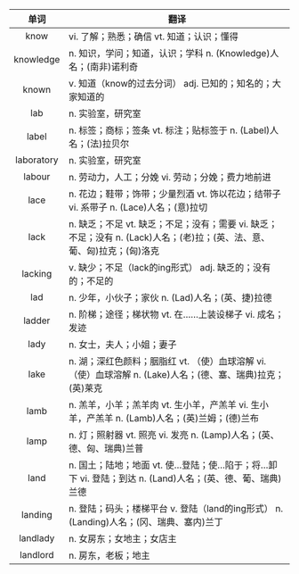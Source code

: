 |单词|翻译  |
|:--:|--| 
|	know  		|		vi. 了解；熟悉；确信 vt. 知道；认识；懂得	|		
|	knowledge  		|		n. 知识，学问；知道，认识；学科 n. (Knowledge)人名；(南非)诺利奇	|		
|	known  		|		v. 知道（know的过去分词） adj. 已知的；知名的；大家知道的	|		
|	lab  		|		n. 实验室，研究室	|		
|	label  		|		n. 标签；商标；签条 vt. 标注；贴标签于 n. (Label)人名；(法)拉贝尔	|		
|	laboratory  		|		n. 实验室，研究室	|		
|	labour  		|		n. 劳动力，人工；分娩 vi. 劳动；分娩；费力地前进	|		
|	lace  		|		n. 花边；鞋带；饰带；少量烈酒 vt. 饰以花边；结带子 vi. 系带子 n. (Lace)人名；(意)拉切	|		
|	lack  		|		n. 缺乏；不足 vt. 缺乏；不足；没有；需要 vi. 缺乏；不足；没有 n. (Lack)人名；(老)拉；(英、法、意、葡、匈)拉克；(匈)洛克	|		
|	lacking  		|		v. 缺少；不足（lack的ing形式） adj. 缺乏的；没有的；不足的	|		
|	lad  		|		n. 少年，小伙子；家伙 n. (Lad)人名；(英、捷)拉德	|		
|	ladder  		|		n. 阶梯；途径；梯状物 vt. 在……上装设梯子 vi. 成名；发迹	|		
|	lady  		|		n. 女士，夫人；小姐；妻子	|		
|	lake  		|		n. 湖；深红色颜料；胭脂红 vt. （使）血球溶解 vi. （使）血球溶解 n. (Lake)人名；(德、塞、瑞典)拉克；(英)莱克	|		
|	lamb  		|		n. 羔羊，小羊；羔羊肉 vt. 生小羊，产羔羊 vi. 生小羊，产羔羊 n. (Lamb)人名；(英)兰姆；(德)兰布	|		
|	lamp  		|		n. 灯；照射器 vt. 照亮 vi. 发亮 n. (Lamp)人名；(英、德、匈、瑞典)兰普	|		
|	land  		|		n. 国土；陆地；地面 vt. 使…登陆；使…陷于；将…卸下 vi. 登陆；到达 n. (Land)人名；(英、德、葡、瑞典)兰德	|		
|	landing  		|		n. 登陆；码头；楼梯平台 v. 登陆（land的ing形式） n. (Landing)人名；(冈、瑞典、塞内)兰丁	|		
|	landlady  		|		n. 女房东；女地主；女店主	|		
|	landlord  		|		n. 房东，老板；地主	|		
